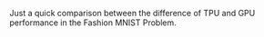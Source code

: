 Just a quick comparison between the difference of TPU and GPU performance in the Fashion MNIST Problem.
